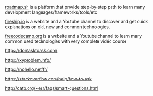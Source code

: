 [roadmap.sh](https://roadmap.sh/) is a platform that provide step-by-step path to learn many development languages/frameworks/tools/etc

[fireship.io](https://fireship.io/) is a website and a Youtube channel to discover and get quick explanations on old, new and common technologies.

[freecodecamp.org](https://www.freecodecamp.org/) is a website and a Youtube channel to learn many common used technologies with very complete vidéo course

https://dontasktoask.com/

https://xyproblem.info/

https://nohello.net/fr/

https://stackoverflow.com/help/how-to-ask

http://catb.org/~esr/faqs/smart-questions.html